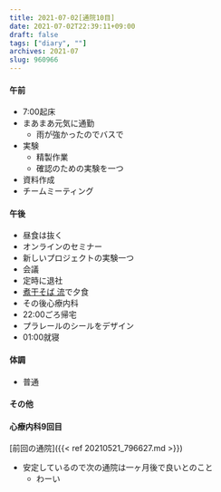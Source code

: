 ```yaml
---
title: 2021-07-02[通院10目] 
date: 2021-07-02T22:39:11+09:00
draft: false
tags: ["diary", ""]
archives: 2021-07
slug: 960966
---
```

#### 午前
- 7:00起床
- まあまあ元気に通勤
  - 雨が強かったのでバスで
- 実験
  - 精製作業
  - 確認のための実験を一つ
- 資料作成
- チームミーティング
#### 午後
- 昼食は抜く
- オンラインのセミナー
- 新しいプロジェクトの実験一つ
- 会議
- 定時に退社
- [煮干そば 流](https://twitter.com/nibo_suke)で夕食
- その後心療内科
- 22:00ごろ帰宅
- プラレールのシールをデザイン
- 01:00就寝
#### 体調
- 普通
#### その他
#### 心療内科9回目  
[前回の通院]({{< ref 20210521_796627.md >}})
- 安定しているので次の通院は一ヶ月後で良いとのこと
  - わーい